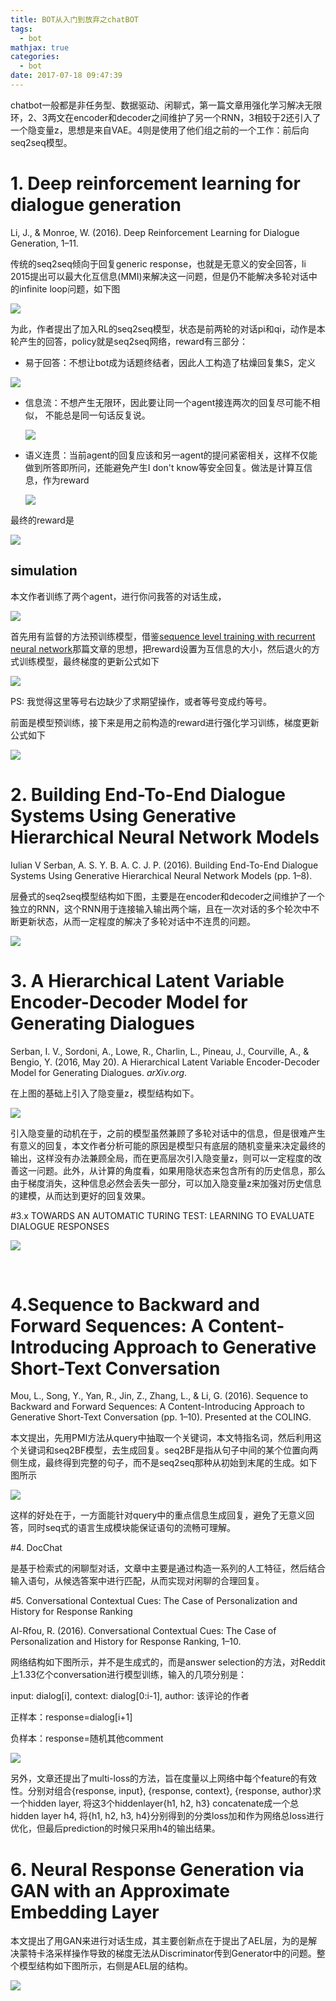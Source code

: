 ```yaml
---
title: BOT从入门到放弃之chatBOT
tags:
  - bot
mathjax: true
categories:
  - bot
date: 2017-07-18 09:47:39
---
```


chatbot一般都是非任务型、数据驱动、闲聊式，第一篇文章用强化学习解决无限环，2、3两文在encoder和decoder之间维护了另一个RNN，3相较于2还引入了一个隐变量z，思想是来自VAE。4则是使用了他们组之前的一个工作：前后向seq2seq模型。

<!-- more -->

# 1. Deep reinforcement learning for dialogue generation

Li, J., & Monroe, W. (2016). Deep Reinforcement Learning for Dialogue Generation, 1–11.

传统的seq2seq倾向于回复generic response，也就是无意义的安全回答，li 2015提出可以最大化互信息(MMI)来解决这一问题，但是仍不能解决多轮对话中的infinite loop问题，如下图

![](https://ws3.sinaimg.cn/large/006tKfTcly1fhmv0sauq5j31ds0nik0g.jpg)

为此，作者提出了加入RL的seq2seq模型，状态是前两轮的对话pi和qi，动作是本轮产生的回答，policy就是seq2seq网络，reward有三部分：

- 易于回答：不想让bot成为话题终结者，因此人工构造了枯燥回复集S，定义

![](https://ws1.sinaimg.cn/large/006tKfTcly1fhmv6tfy4kj30i004gglu.jpg)

- 信息流：不想产生无限环，因此要让同一个agent接连两次的回复尽可能不相似， 不能总是同一句话反复说。

  ![](https://ws3.sinaimg.cn/large/006tKfTcly1fhmv8y83sej30is03st8z.jpg)

- 语义连贯：当前agent的回复应该和另一agent的提问紧密相关，这样不仅能做到所答即所问，还能避免产生I don't know等安全回复。做法是计算互信息，作为reward

  ![](https://ws1.sinaimg.cn/large/006tKfTcly1fhmvc49kwij30ne02qaah.jpg)

最终的reward是

![](https://ws3.sinaimg.cn/large/006tKfTcly1fhmvdfipevj30ig02cweo.jpg)

## simulation

本文作者训练了两个agent，进行你问我答的对话生成，

![](https://ws1.sinaimg.cn/large/006tKfTcly1fhn19kmxigj31j80nyaea.jpg)

首先用有监督的方法预训练模型，借鉴[sequence level training with recurrent neural network](https://liangguirong5.github.io/2017/03/16/ImageCaption从入门到放弃之三-强化学习/)那篇文章的思想，把reward设置为互信息的大小，然后退火的方式训练模型，最终梯度的更新公式如下

![](https://ws3.sinaimg.cn/large/006tKfTcly1fhmzkck9crj30lg02ymxi.jpg)

PS: 我觉得这里等号右边缺少了求期望操作，或者等号变成约等号。

前面是模型预训练，接下来是用之前构造的reward进行强化学习训练，梯度更新公式如下

![](https://ws1.sinaimg.cn/large/006tKfTcly1fhmzru8mbej30pi04udgc.jpg)

# 2. Building End-To-End Dialogue Systems Using Generative Hierarchical Neural Network Models

Iulian V Serban, A. S. Y. B. A. C. J. P. (2016). Building End-To-End Dialogue Systems Using Generative Hierarchical Neural Network Models (pp. 1–8).

层叠式的seq2seq模型结构如下图，主要是在encoder和decoder之间维护了一个独立的RNN，这个RNN用于连接输入输出两个端，且在一次对话的多个轮次中不断更新状态，从而一定程度的解决了多轮对话中不连贯的问题。

![](https://ws4.sinaimg.cn/large/006tKfTcly1fhnzcd6p83j30u10fi0un.jpg)

# 3. A Hierarchical Latent Variable Encoder-Decoder Model for Generating Dialogues

Serban, I. V., Sordoni, A., Lowe, R., Charlin, L., Pineau, J., Courville, A., & Bengio, Y. (2016, May 20). A Hierarchical Latent Variable Encoder-Decoder Model for Generating Dialogues. *arXiv.org*.

在上图的基础上引入了隐变量z，模型结构如下。

![](https://ws4.sinaimg.cn/large/006tKfTcly1fho0oianddj30sx0fjmyt.jpg)

引入隐变量的动机在于，之前的模型虽然兼顾了多轮对话中的信息，但是很难产生有意义的回复，本文作者分析可能的原因是模型只有底层的随机变量来决定最终的输出，这样没有办法兼顾全局，而在更高层次引入隐变量z，则可以一定程度的改善这一问题。此外，从计算的角度看，如果用隐状态来包含所有的历史信息，那么由于梯度消失，这种信息必然会丢失一部分，可以加入隐变量z来加强对历史信息的建模，从而达到更好的回复效果。

#3.x TOWARDS AN AUTOMATIC TURING TEST: LEARNING TO EVALUATE DIALOGUE RESPONSES

![](https://ws1.sinaimg.cn/large/006tNc79ly1fjel9x4nf8j30t208sta1.jpg)



​	

# 4.Sequence to Backward and Forward Sequences: A Content-Introducing Approach to Generative Short-Text Conversation 

Mou, L., Song, Y., Yan, R., Jin, Z., Zhang, L., & Li, G. (2016). Sequence to Backward and Forward Sequences: A Content-Introducing Approach to Generative Short-Text Conversation (pp. 1–10). Presented at the COLING.

本文提出，先用PMI方法从query中抽取一个关键词，本文特指名词，然后利用这个关键词和seq2BF模型，去生成回复。seq2BF是指从句子中间的某个位置向两侧生成，最终得到完整的句子，而不是seq2seq那种从初始到末尾的生成。如下图所示

![](https://ws2.sinaimg.cn/large/006tNc79ly1fhoyq6bnjsj31000o6gow.jpg)

这样的好处在于，一方面能针对query中的重点信息生成回复，避免了无意义回答，同时seq式的语言生成模块能保证语句的流畅可理解。

#4. DocChat

是基于检索式的闲聊型对话，文章中主要是通过构造一系列的人工特征，然后结合输入语句，从候选答案中进行匹配，从而实现对闲聊的合理回复。

#5. Conversational Contextual Cues: The Case of Personalization and History for Response Ranking

Al-Rfou, R. (2016). Conversational Contextual Cues: The Case of Personalization and History for Response Ranking, 1–10.

网络结构如下图所示，并不是生成式的，而是answer selection的方法，对Reddit 上1.33亿个conversation进行模型训练，输入的几项分别是：

input: dialog[i], context: dialog[0:i-1], author: 该评论的作者

正样本：response=dialog[i+1]

负样本：response=随机其他comment

![](https://ws2.sinaimg.cn/large/006tKfTcly1fhnxgdo4vuj31he0lygpf.jpg)

另外，文章还提出了multi-loss的方法，旨在度量以上网络中每个feature的有效性。分别对组合{response, input}, {response, context}, {response, author}求一个hidden layer, 将这3个hiddenlayer{h1, h2, h3} concatenate成一个总hidden layer h4, 将{h1, h2, h3, h4}分别得到的分类loss加和作为网络总loss进行优化，但最后prediction的时候只采用h4的输出结果。

# 

# 6. Neural Response Generation via GAN with an Approximate Embedding Layer

本文提出了用GAN来进行对话生成，其主要创新点在于提出了AEL层，为的是解决蒙特卡洛采样操作导致的梯度无法从Discriminator传到Generator中的问题。整个模型结构如下图所示，右侧是AEL层的结构。

![](https://ws2.sinaimg.cn/large/006tNc79ly1fjel1aw53fj31d60pm7ag.jpg)

